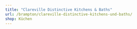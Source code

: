 ```yaml
---
title: "Clareville Distinctive Kitchens & Baths"
url: /brampton/clareville-distinctive-kitchens-und-baths/
shop: Küchen
---
```

